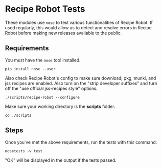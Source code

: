 # Recipe Robot Tests

These modules use `nose` to test various functionalities of Recipe Robot. If used regularly, this would allow us to detect and resolve errors in Recipe Robot before making new releases available to the public.

## Requirements

You must have the `nose` tool installed.

    pip install nose --user

Also check Recipe Robot's config to make sure download, pkg, munki, and jss recipes are enabled. Also turn on the "strip developer suffixes" and turn off the "use official jss-recipes style" options.

    ./scripts/recipe-robot --configure

Make sure your working directory is the __scripts__ folder.

    cd ./scripts

## Steps

Once you've met the above requirements, run the tests with this command:

    nosetests -v test

"OK" will be displayed in the output if the tests passed.
